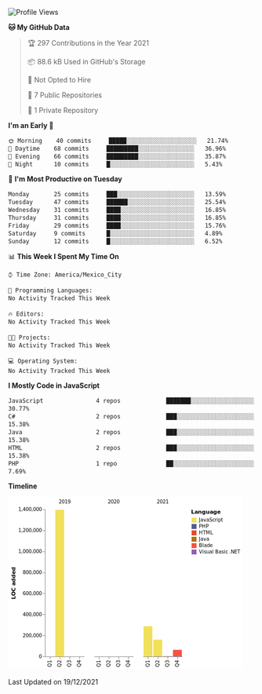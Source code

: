 <!--START_SECTION:waka-->
![Profile Views](http://img.shields.io/badge/Profile%20Views-0-blue)

**🐱 My GitHub Data** 

> 🏆 297 Contributions in the Year 2021
 > 
> 📦 88.6 kB Used in GitHub's Storage 
 > 
> 🚫 Not Opted to Hire
 > 
> 📜 7 Public Repositories 
 > 
> 🔑 1 Private Repository 
 > 
**I'm an Early 🐤** 

```text
🌞 Morning    40 commits     █████░░░░░░░░░░░░░░░░░░░░   21.74% 
🌆 Daytime    68 commits     █████████░░░░░░░░░░░░░░░░   36.96% 
🌃 Evening    66 commits     █████████░░░░░░░░░░░░░░░░   35.87% 
🌙 Night      10 commits     █░░░░░░░░░░░░░░░░░░░░░░░░   5.43%

```
📅 **I'm Most Productive on Tuesday** 

```text
Monday       25 commits     ███░░░░░░░░░░░░░░░░░░░░░░   13.59% 
Tuesday      47 commits     ██████░░░░░░░░░░░░░░░░░░░   25.54% 
Wednesday    31 commits     ████░░░░░░░░░░░░░░░░░░░░░   16.85% 
Thursday     31 commits     ████░░░░░░░░░░░░░░░░░░░░░   16.85% 
Friday       29 commits     ████░░░░░░░░░░░░░░░░░░░░░   15.76% 
Saturday     9 commits      █░░░░░░░░░░░░░░░░░░░░░░░░   4.89% 
Sunday       12 commits     █░░░░░░░░░░░░░░░░░░░░░░░░   6.52%

```


📊 **This Week I Spent My Time On** 

```text
⌚︎ Time Zone: America/Mexico_City

💬 Programming Languages: 
No Activity Tracked This Week

🔥 Editors: 
No Activity Tracked This Week

🐱‍💻 Projects: 
No Activity Tracked This Week

💻 Operating System: 
No Activity Tracked This Week

```

**I Mostly Code in JavaScript** 

```text
JavaScript               4 repos             ███████░░░░░░░░░░░░░░░░░░   30.77% 
C#                       2 repos             ███░░░░░░░░░░░░░░░░░░░░░░   15.38% 
Java                     2 repos             ███░░░░░░░░░░░░░░░░░░░░░░   15.38% 
HTML                     2 repos             ███░░░░░░░░░░░░░░░░░░░░░░   15.38% 
PHP                      1 repo              ██░░░░░░░░░░░░░░░░░░░░░░░   7.69%

```


**Timeline**

![Chart not found](https://raw.githubusercontent.com/JorgeGinez/JorgeGinez/main/charts/bar_graph.png) 


 Last Updated on 19/12/2021
<!--END_SECTION:waka-->

